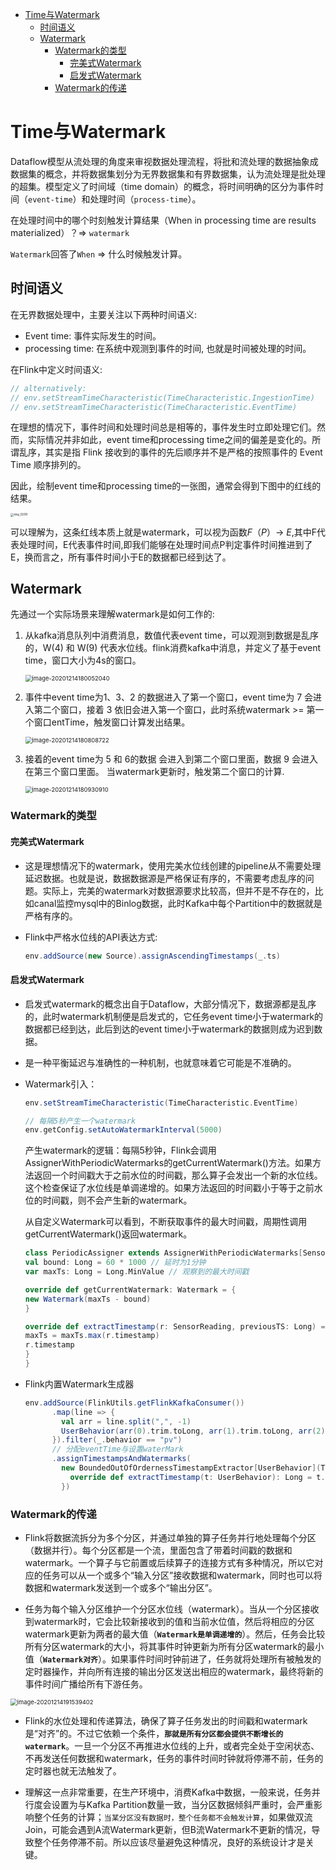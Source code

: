 * [Time与Watermark](#time与watermark)
  * [时间语义](#时间语义)
  * [Watermark](#watermark)
    * [Watermark的类型](#watermark的类型)
      * [完美式Watermark](#完美式watermark)
      * [启发式Watermark](#启发式watermark)
    * [Watermark的传递](#watermark的传递)

# Time与Watermark

Dataflow模型从流处理的角度来审视数据处理流程，将批和流处理的数据抽象成数据集的概念，并将数据集划分为无界数据集和有界数据集，认为流处理是批处理的超集。模型定义了时间域（time domain）的概念，将时间明确的区分为事件时间（`event-time`）和处理时间（`process-time`）。

在处理时间中的哪个时刻触发计算结果（When in processing time are results materialized）？=> `watermark`

`Watermark`回答了`When` => 什么时候触发计算。



## 时间语义

在无界数据处理中，主要关注以下两种时间语义:

- Event time: 事件实际发生的时间。
- processing time: 在系统中观测到事件的时间, 也就是时间被处理的时间。

在Flink中定义时间语义:

```scala
// alternatively:
// env.setStreamTimeCharacteristic(TimeCharacteristic.IngestionTime)
// env.setStreamTimeCharacteristic(TimeCharacteristic.EventTime)
```



在理想的情况下，事件时间和处理时间总是相等的，事件发生时立即处理它们。然而，实际情况并非如此，event time和processing time之间的偏差是变化的。所谓乱序，其实是指 Flink 接收到的事件的先后顺序并不是严格的按照事件的 Event Time 顺序排列的。

因此，绘制event time和processing time的一张图，通常会得到下图中的红线的结果。

<img src="Time与Watermark.assets/stsy_0209-20201214172457146.png" alt="stsy_0209" style="zoom:33%;" />

可以理解为，这条红线本质上就是watermark，可以视为函数*F*（*P*）→ *E*,其中F代表处理时间，E代表事件时间,即我们能够在处理时间点P判定事件时间推进到了E，换而言之，所有事件时间小于E的数据都已经到达了。

## Watermark

先通过一个实际场景来理解watermark是如何工作的:

1. 从kafka消息队列中消费消息，数值代表event time，可以观测到数据是乱序的，W(4) 和 W(9) 代表水位线。flink消费kafka中消息，并定义了基于event time，窗口大小为4s的窗口。

   <img src="Time与Watermark.assets/image-20201214180052040.png" alt="image-20201214180052040" style="zoom:67%;" />

2. 事件中event time为1、3、2 的数据进入了第一个窗口，event time为 7 会进入第二个窗口，接着 3 依旧会进入第一个窗口，此时系统watermark >= 第一个窗口entTime，触发窗口计算发出结果。

   <img src="Time与Watermark.assets/image-20201214180808722.png" alt="image-20201214180808722" style="zoom:67%;" />

3. 接着的event time为 5 和 6的数据 会进入到第二个窗口里面，数据 9 会进入在第三个窗口里面。 当watermark更新时，触发第二个窗口的计算.

   <img src="Time与Watermark.assets/image-20201214180930910.png" alt="image-20201214180930910" style="zoom:67%;" />

### Watermark的类型

#### 完美式Watermark

- 这是理想情况下的watermark，使用完美水位线创建的pipeline从不需要处理延迟数据。也就是说，数据数据源是严格保证有序的，不需要考虑乱序的问题。实际上，完美的watermark对数据源要求比较高，但并不是不存在的，比如canal监控mysql中的Binlog数据，此时Kafka中每个Partition中的数据就是严格有序的。

- Flink中严格水位线的API表达方式:

  ```scala
  env.addSource(new Source).assignAscendingTimestamps(_.ts)
  ```

  

#### 启发式Watermark

- 启发式watermark的概念出自于Dataflow，大部分情况下，数据源都是乱序的，此时watermark机制便是启发式的，它任务event time小于watermark的数据都已经到达，此后到达的event time小于watermark的数据则成为迟到数据。
- 是一种平衡延迟与准确性的一种机制，也就意味着它可能是不准确的。

- Watermark引入：

  ```scala
  env.setStreamTimeCharacteristic(TimeCharacteristic.EventTime)
  
  // 每隔5秒产生一个watermark
  env.getConfig.setAutoWatermarkInterval(5000)
  ```

  产生watermark的逻辑：每隔5秒钟，Flink会调用AssignerWithPeriodicWatermarks的getCurrentWatermark()方法。如果方法返回一个时间戳大于之前水位的时间戳，那么算子会发出一个新的水位线。这个检查保证了水位线是单调递增的。如果方法返回的时间戳小于等于之前水位的时间戳，则不会产生新的watermark。

  从自定义Watermark可以看到，不断获取事件的最大时间戳，周期性调用getCurrentWatermark()返回watermark。

  ```scala
  class PeriodicAssigner extends AssignerWithPeriodicWatermarks[SensorReading] {
  val bound: Long = 60 * 1000 // 延时为1分钟
  var maxTs: Long = Long.MinValue // 观察到的最大时间戳
  
  override def getCurrentWatermark: Watermark = {
  new Watermark(maxTs - bound)
  }
  
  override def extractTimestamp(r: SensorReading, previousTS: Long) = {
  maxTs = maxTs.max(r.timestamp)
  r.timestamp
  }
  }
  ```

- Flink内置Watermark生成器

  ```scala
  env.addSource(FlinkUtils.getFlinkKafkaConsumer())
        .map(line => {
          val arr = line.split(",", -1)
          UserBehavior(arr(0).trim.toLong, arr(1).trim.toLong, arr(2).trim.toInt, arr(3), arr(4).toLong)
        }).filter(_.behavior == "pv")
        // 分配eventTime与设置waterMark
        .assignTimestampsAndWatermarks(
          new BoundedOutOfOrdernessTimestampExtractor[UserBehavior](Time.seconds(2)) { //设置延时时长
            override def extractTimestamp(t: UserBehavior): Long = t.timestamp
          })
  ```

  

### Watermark的传递

- Flink将数据流拆分为多个分区，并通过单独的算子任务并行地处理每个分区（数据并行）。每个分区都是一个流，里面包含了带着时间戳的数据和watermark。一个算子与它前置或后续算子的连接方式有多种情况，所以它对应的任务可以从一个或多个“输入分区”接收数据和watermark，同时也可以将数据和watermark发送到一个或多个“输出分区”。

- 任务为每个输入分区维护一个分区水位线（watermark）。当从一个分区接收到watermark时，它会比较新接收到的值和当前水位值，然后将相应的分区watermark更新为两者的最大值（**`Watermark是单调递增的`**）。然后，任务会比较所有分区watermark的大小，将其事件时钟更新为所有分区watermark的最小值（**`Watermark对齐`**）。如果事件时间时钟前进了，任务就将处理所有被触发的定时器操作，并向所有连接的输出分区发送出相应的watermark，最终将新的事件时间广播给所有下游任务。

<img src="Time与Watermark.assets/image-20201214191539402.png" alt="image-20201214191539402" style="zoom:67%;" />

- Flink的水位处理和传递算法，确保了算子任务发出的时间戳和watermark是“对齐”的。不过它依赖一个条件，**`那就是所有分区都会提供不断增长的watermark`**。一旦一个分区不再推进水位线的上升，或者完全处于空闲状态、不再发送任何数据和watermark，任务的事件时间时钟就将停滞不前，任务的定时器也就无法触发了。

- 理解这一点非常重要，在生产环境中，消费Kafka中数据，一般来说，任务并行度会设置为与Kafka Partition数量一致，当分区数据倾斜严重时，会严重影响整个任务的计算；`当某分区没有数据时，整个任务都不会触发计算`，如果做双流Join，可能会遇到A流Watermark更新，但B流Watermark不更新的情况，导致整个任务停滞不前。所以应该尽量避免这种情况，良好的系统设计才是关键。